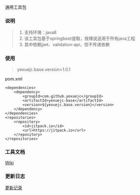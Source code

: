 通用工具包

### 说明
>1. 支持环境：java8
>2. 该工具包基于springboot提取，按理说适用于所有java工程
>3. 其中依赖jjwt、validation-api，但不传递依赖


### 使用
>yexuejc.base.version=1.0.1

pom.xml
```
<dependencies>
    <dependency>
        <groupId>com.github.yexuejc</groupId>
        <artifactId>yexuejc-base</artifactId>
        <version>${yexuejc.base.version}</version>
    </dependency>
</dependencies>
<repositories>
    <repository>
        <id>jitpack.io</id>
        <url>https://jitpack.io</url>
    </repository>
</repositories>
```

### 工具文档
[Wiki](WIKI.md)

### 更新日志
[更新记录](UPDATE.md)